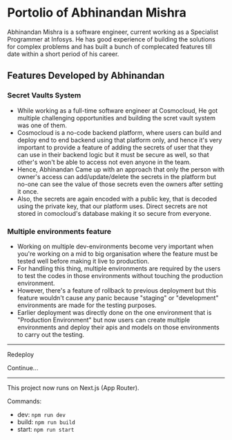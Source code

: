 # Portolio of Abhinandan Mishra

Abhinandan Mishra is a software engineer, current working as a Specialist Programmer at Infosys. He has good experience of building the solutions for complex problems and has built a bunch of complecated features till date within a short period of his career.

## Features Developed by Abhinandan

### Secret Vaults System
- While working as a full-time software engineer at Cosmocloud, He got multiple challenging opportunities and building the scret vault system was one of them.
- Cosmocloud is a no-code backend platform, where users can build and deploy end to end backend using that platform only, and hence it's very important to provide a feature of adding the secrets of user that they can use in their backend logic but it must be secure as well, so that other's won't be able to access not even anyone in the team.
- Hence, Abhinandan Came up with an approach that only the person with owner's access can add/update/delete the secrets in the platform but no-one can see the value of those secrets even the owners after setting it once.
- Also, the secrets are again encoded with a public key, that is decoded using the private key, that our platform uses. Direct secrets are not stored in comocloud's database making it so secure from everyone.

### Multiple environments feature
- Working on multiple dev-environments become very important when you're working on a mid to big organisation where the feature must be tested well before making it live to production.
- For handling this thing, multiple environments are required by the users to test the codes in those environments without touching the production environment.
- However, there's a feature of rollback to previous deployment but this feature wouldn't cause any panic because "staging" or "development" environments are made for the testing purposes.
- Earlier deployment was directly done on the one environment that is "Production Environment" but now users can create multiple environments and deploy their apis and models on those environments to carry out the testing.

----

Redeploy

Continue...

----

This project now runs on Next.js (App Router).

Commands:

- dev: `npm run dev`
- build: `npm run build`
- start: `npm run start`
